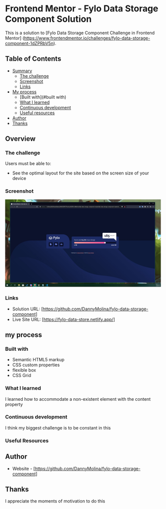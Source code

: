 # Frontend Mentor - Fylo Data Storage Component Solution

This is a solution to [Fylo Data Storage Component Challenge in Frontend Mentor] (https://www.frontendmentor.io/challenges/fylo-data-storage-component-1dZPRbV5n).

## Table of Contents

- [Summary](#summary)
  - [The challenge](#the-challenge)
  - [Screenshot](#screenshot)
  - [Links](#links)
- [My process](#my-process)
  - [Built with](#built with)
  - [What I learned](#what-I-learned)
  - [Continuous development](#continuous-development)
  - [Useful resources](#useful-resources)
- [Author](#author)
- [Thanks](#thanks)


## Overview

### The challenge

Users must be able to:

- See the optimal layout for the site based on the screen size of your device

### Screenshot

![](./design/screenshot.jpg)



### Links

- Solution URL: [https://github.com/DannyMolina/fylo-data-storage-component]
- Live Site URL: [https://fylo-data-store.netlify.app/]

## my process

### Built with

- Semantic HTML5 markup
- CSS custom properties
- flexible box
- CSS Grid


### What I learned

I learned how to accommodate a non-existent element with the content property

### Continuous development

I think my biggest challenge is to be constant in this

### Useful Resources


## Author

- Website - [https://github.com/DannyMolina/fylo-data-storage-component]





## Thanks

I appreciate the moments of motivation to do this
